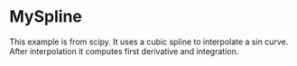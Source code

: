 # MySpline
This example is from scipy. It uses a cubic spline to interpolate a sin curve.
After interpolation it computes first derivative and integration.
